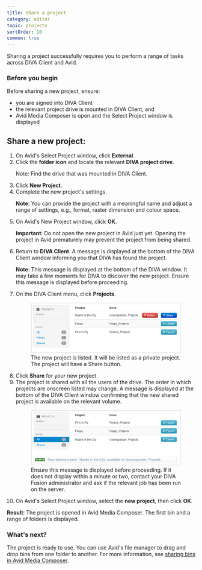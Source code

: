 ```yaml
---
title: Share a project
category: editor
topic: projects
sortOrder: 10
common: true
---
```


Sharing a project successfully requires you to perform a range of tasks across DIVA Client and Avid.

### Before you begin

Before sharing a new project, ensure:

- you are signed into DIVA Client
- the relevant project drive is mounted in DIVA Client, and
- Avid Media Composer is open and the Select Project window is displayed

## Share a new project:

<ol>

  <li>On Avid's Select Project window, click <strong>External</strong>.</li>

  <li>
    Click the <strong>folder icon</strong> and locate the relevant <strong>DIVA project drive</strong>.
    <p class="note">Note</strong>: Find the drive that was mounted in DIVA Client.</p>
  </li>

  <li>Click <strong>New Project</strong>.</li>

  <li>
    Complete the new project's settings.</li>
    <p class="note"><strong>Note</strong>: You can provide the project with a meaningful name and adjust a range of settings, e.g., format, raster dimension and colour space.</p>
  </li>

  <li>
    On Avid's New Project window, click <strong>OK</strong>.
    <p class="note"><strong>Important</strong>: Do not open the new project in Avid just yet. Opening the project in Avid prematurely may prevent the project from being shared.</p>
  </li>

  <li>
    Return to <strong>DIVA Client</strong>. A message is displayed at the bottom of the DIVA Client window informing you that DIVA has found the project.
    <p class="note"><strong>Note</strong>: This message is displayed at the bottom of the DIVA window. It may take a few moments for DIVA to discover the new project. Ensure this message is displayed before proceeding.</p>
  </li>

  <li>
    On the DIVA Client menu, click <strong>Projects</strong>.
    <figure>
      <img src="/images/v2/client/projects-list-client-share.png" alt="List of projects"/>
      <figcaption>The new project is listed. It will be listed as a private project. The project will have a Share button.</figcaption>
    </figure>
  </li>

  <li>Click <strong>Share</strong> for your new project.</li>

  <li>
    The project is shared with all the users of the drive. The order in which projects are onscreen listed may change. A message is displayed at the bottom of the DIVA Client window confirming that the new shared project is available on the relevant volume.
    <figure>
      <img src="/images/v2/client/projects-list-client-share-done.png" alt="Project is shared"/>
      <figcaption>Ensure this message is displayed before proceeding. If it does not display within a minute or two, contact your DIVA Fusion administrator and ask if the relevant job has been run on the server.</figcaption>
    </figure>
  </li>

  <li>On Avid's Select Project window, select the <strong>new project</strong>, then click <strong>OK</strong>.</li>

</ol>

<p class="tip tip--result">
  <strong>Result</strong>:
  The project is opened in Avid Media Composer. The first bin and a range of folders is displayed.
</p>

### What's next?

The project is ready to use. You can use Avid's file manager to drag and drop bins from one folder to another. For more information, see [sharing bins in Avid Media Composer](/v2/articles/share-bins.html).
